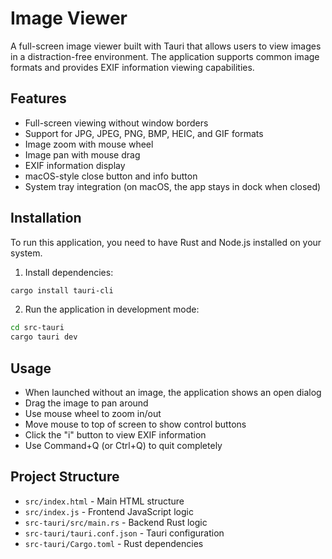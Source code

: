 # Image Viewer

A full-screen image viewer built with Tauri that allows users to view images in a distraction-free environment. The application supports common image formats and provides EXIF information viewing capabilities.

## Features

- Full-screen viewing without window borders
- Support for JPG, JPEG, PNG, BMP, HEIC, and GIF formats
- Image zoom with mouse wheel
- Image pan with mouse drag
- EXIF information display
- macOS-style close button and info button
- System tray integration (on macOS, the app stays in dock when closed)

## Installation

To run this application, you need to have Rust and Node.js installed on your system.

1. Install dependencies:
```bash
cargo install tauri-cli
```

2. Run the application in development mode:
```bash
cd src-tauri
cargo tauri dev
```

## Usage

- When launched without an image, the application shows an open dialog
- Drag the image to pan around
- Use mouse wheel to zoom in/out
- Move mouse to top of screen to show control buttons
- Click the "i" button to view EXIF information
- Use Command+Q (or Ctrl+Q) to quit completely

## Project Structure

- `src/index.html` - Main HTML structure
- `src/index.js` - Frontend JavaScript logic
- `src-tauri/src/main.rs` - Backend Rust logic
- `src-tauri/tauri.conf.json` - Tauri configuration
- `src-tauri/Cargo.toml` - Rust dependencies